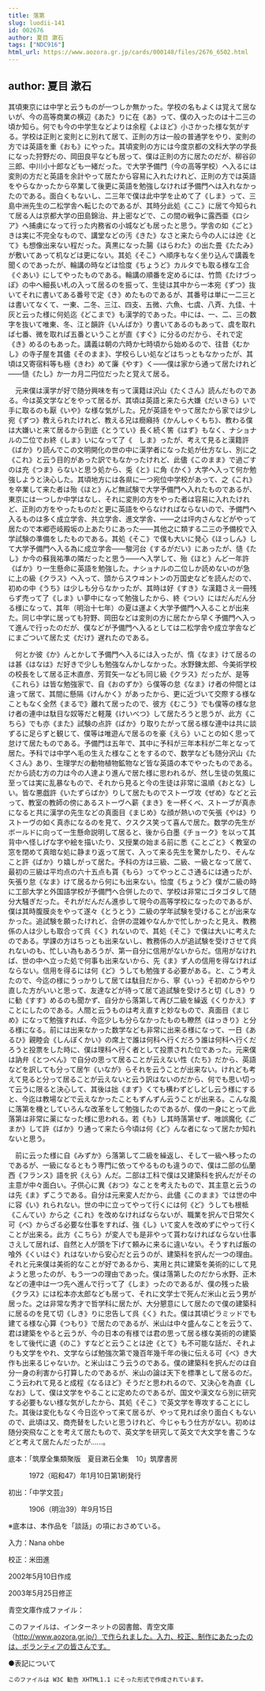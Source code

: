 ```yaml
---
title: 落第
slug: luodii-141
id: 002676
author: 夏目 漱石
tags: ["NDC916"]
html_url: https://www.aozora.gr.jp/cards/000148/files/2676_6502.html
---
```


## author: 夏目 漱石

其頃東京には中学と云うものが一つしか無かった。学校の名もよくは覚えて居ないが、今の高等商業の横辺《あた》りに在《あ》って、僕の入ったのは十二三の頃か知ら。何でも今の中学生などよりは余程《よほど》小さかった様な気がする。学校は正則と変則とに別れて居て、正則の方は一般の普通学をやり、変則の方では英語を重《おも》にやった。其頃変則の方には今度京都の文科大学の学長になった狩野だの、岡田良平なども居って、僕は正則の方に居たのだが、柳谷卯三郎、中川小十郎なども一緒だった。で大学予備門（今の高等学校）へ入るには変則の方だと英語を余計やって居たから容易に入れたけれど、正則の方では英語をやらなかったから卒業して後更に英語を勉強しなければ予備門へは入れなかったのである。面白くもないし、二三年で僕は此中学を止めて了《しま》って、三島中洲先生の二松学舎へ転じたのであるが、其時分此処《ここ》に居て今知られて居る人は京都大学の田島錦治、井上密などで、この間の戦争に露西亜《ロシア》へ捕虜になって行った内務省の小城なども居ったと思う。学舎の如《ごと》きは実に不完全なもので、講堂などの汚《きた》なさと来たら今の人には迚《とて》も想像出来ない程だった。真黒になった腸《はらわた》の出た畳《たたみ》が敷いてあって机などは更にない。其処《そこ》へ順序もなく坐り込んで講義を聞くのであったが、輪講の時などは恰度《ちょうど》カルタでも取る様な工合《ぐあい》にしてやったものである。輪講の順番を定めるには、竹筒《たけづっぽ》の中へ細長い札の入って居るのを振って、生徒は其中から一本宛《ずつ》抜いてそれに書いてある番号で定《き》めたものであるが、其番号は単に一二三とは書いてなくて、一東、二冬、三江、四支、五微、六魚、七虞、八斉、九佳、十灰と云った様に何処迄《どこまで》も漢学的であった。中には、一、二、三の数字を抜いて唯東、冬、江と韻許《いんばか》り書いてあるのもあって、虞を取れば七番、微を取れば五番ということが直《すぐ》に分るのだから、それで定《き》めるのもあった。講義は朝の六時か七時頃から始めるので、往昔《むかし》の寺子屋を其儘《そのまま》、学校らしい処などはちっともなかったが、其頃は又寄宿料等も極《きわ》めて廉《やす》く――僕は家から通って居たけれど――慥《たし》か一カ月二円位だったと覚えて居る。

　元来僕は漢学が好で随分興味を有って漢籍は沢山《たくさん》読んだものである。今は英文学などをやって居るが、其頃は英語と来たら大嫌《だいきら》いで手に取るのも厭《いや》な様な気がした。兄が英語をやって居たから家では少し宛《ずつ》教えられたけれど、教える兄は癇癪持《かんしゃくもち》、教わる僕は大嫌いと来て居るから到底《とうてい》長く続く筈《はず》もなく、ナショナルの二位でお終《しま》いになって了《　しま》ったが、考えて見ると漢籍許《ばか》り読んでこの文明開化の世の中に漢学者になった処が仕方なし、別に之《これ》と云う目的があった訳でもなかったけれど、此儘《このまま》で過ごすのは充《つま》らないと思う処から、兎《と》に角《かく》大学へ入って何か勉強しようと決心した。其頃地方には各県に一つ宛位中学校があって、之《これ》を卒業して来た者は殆《ほと》んど無試験で大学予備門へ入れたものであるが、東京には一つしか中学はなし、それに変則の方をやった者は容易に入れたけれど、正則の方をやったものだと更に英語をやらなければならないので、予備門へ入るものは多く成立学舎、共立学舎、進文学舎、――之は坪内さんなどがやって居たので本郷壱岐殿坂の上あたりにあった――其他之に類する二三の予備校で入学試験の準備をしたものである。其処《そこ》で僕も大いに発心《ほっしん》して大学予備門へ入る為に成立学舎――駿河台《するがだい》にあったが、慥《たし》か今の蘇我祐準の隣だったと思う――へ入学して、殆《ほと》んど一年許《ばか》り一生懸命に英語を勉強した。ナショナルの二位しか読めないのが急に上の級《クラス》へ入って、頭からスウヰントンの万国史などを読んだので、初めの中《うち》は少しも分らなかったが、其時は好《すき》な漢籍さえ一冊残らず売って了《しま》い夢中になって勉強したから、終《つい》にはだんだん分る様になって、其年（明治十七年）の夏は運よく大学予備門へ入ることが出来た。同じ中学に居っても狩野、岡田などは変則の方に居たから早く予備門へ入って進んで行ったのだが、僕などが予備門へ入るとしては二松学舎や成立学舎などにまごついて居た丈《だけ》遅れたのである。

　何とか彼《か》んとかして予備門へ入るには入ったが、惰《なま》けて居るのは甚《はなは》だ好きで少しも勉強なんかしなかった。水野錬太郎、今美術学校の校長をして居る正木直彦、芳賀矢一なども同じ級《クラス》だったが、是等《これら》は皆な勉強家で、自《おのずか》ら僕等の怠《なま》け者の仲間とは違って居て、其間に懸隔《けんかく》があったから、更に近づいて交際する様なこともなく全然《まるで》離れて居ったので、彼方《むこう》でも僕等の様な怠け者の連中は駄目な奴等だと軽蔑《けいべつ》して居たろうと思うが、此方《こちら》でも亦《また》試験の点許《ばか》り取りたがって居る様な連中は共に談ずるに足らずと観じて、僕等は唯遊んで居るのを豪《えら》いことの如く思って怠けて居たものである。予備門は五年で、其中に予科が三年本科が二年となって居た。予科では中学へ毛の生えた様なことをするので、数学なども随分沢山《たくさん》あり、生理学だの動物植物鉱物など皆な英語の本でやったものである。だから読む方の力は今の人達より進んで居た様に思われるが、然し生徒の気風に至っては実に乱暴なもので、それから見ると今の生徒は非常に温順《おとな》しい。皆な悪戯許《いたずらばか》りして居たものでストーヴ攻《ぜめ》などと云って、教室の教師の傍にあるストーヴへ薪《まき》を一杯くべ、ストーブが真赤になると共に漢学の先生などの真面目《まじめ》な顔が熱いので矢張《やは》りストーヴの如く真赤になるのを見て、クスクス笑って喜んで居た。数学の先生がボールドに向って一生懸命説明して居ると、後から白墨《チョーク》を以って其背中へ怪しげな字や絵を描いたり、又授業の始まる前に悉《ことごと》く教室の窓を閉めて真暗な処に静まり返って居て、入って来る先生を驚かしたり、そんなこと許《ばか》り嬉しがって居た。予科の方は三級、二級、一級となって居て、最初の三級は平均点の六十五点も貰《もら》ってやっとこさ通るには通ったが、矢張り怠《なま》けて居るから何にも出来ない。恰度《ちょうど》僕が二級の時に工部大学と外国語学校が予備門へ合併したので、学校は非常にゴタゴタして随分大騒ぎだった。それがだんだん進歩して現今の高等学校になったのであるが、僕は其時腹膜炎をやって遂々《とうとう》二級の学年試験を受けることが出来なかった。追試験を願ったけれど、合併の混雑やなんかで忙しかったと見え、教務係の人は少しも取合って呉《く》れないので、其処《そこ》で僕は大いに考えたのである。学課の方はちっとも出来ないし、教務係の人が追試験を受けさせて呉れないのも、忙しい為もあろうが、第一自分に信用がないからだ。信用がなければ、世の中へ立った処で何事も出来ないから、先《ま》ず人の信用を得なければならない。信用を得るには何《ど》うしても勉強する必要がある。と、こう考えたので、今迄の様にうっかりして居ては駄目だから、寧《いっ》そ初めからやり直した方がいいと思って、友達などが待って居て追試験を受けろと切《しき》りに勧《すす》めるのも聞かず、自分から落第して再び二級を繰返《くりかえ》すことにしたのである。人間と云うものは考え直すと妙なもので、真面目《まじめ》になって勉強すれば、今迄少しも分らなかったものも瞭然《はっきり》と分る様になる。前には出来なかった数学なども非常に出来る様になって、一日《あるひ》親睦会《しんぼくかい》の席上で誰は何科へ行くだろう誰は何科へ行くだろうと投票をした時に、僕は理科へ行く者として投票された位であった。元来僕は訥弁《とつべん》で自分の思って居ることが云えない性《たち》だから、英語などを訳しても分って居乍《いなが》らそれを云うことが出来ない。けれども考えて見ると分って居ることが云えないと云う訳はないのだから、何でも思い切って云うに限ると決心して、其後は拙《まず》くても構わずどしどし云う様にすると、今迄は教場などで云えなかったこともずんずん云うことが出来る。こんな風に落第を機としていろんな改革をして勉強したのであるが、僕の一身にとって此落第は非常に薬になった様に思われる。若《も》し其時落第せず、唯誤魔化《ごまか》して許《ばか》り通って来たら今頃は何《ど》んな者になって居たか知れないと思う。

　前に云った様に自《みずか》ら落第して二級を繰返し、そして一級へ移ったのであるが、一級になるともう専門に依ってやるものも違うので、僕は二部の仏蘭西《フランス》語を択《えら》んだ。二部は工科で僕は又建築科を択んだがその主意が中々面白い。子供心に異《おつ》なことを考えたもので、其主意と云うのは先《ま》ずこうである。自分は元来変人だから、此儘《このまま》では世の中に容《い》れられない。世の中に立ってやって行くには何《ど》うしても根柢《こんてい》から之《これ》を改めなければならないが、職業を択んで日常欠く可《べ》からざる必要な仕事をすれば、強《し》いて変人を改めずにやって行くことが出来る。此方《こちら》が変人でも是非やって貰わなければならない仕事さえして居れば、自然と人が頭を下げて頼みに来るに違いない。そうすれば飯の喰外《くいはぐ》れはないから安心だと云うのが、建築科を択んだ一つの理由。それと元来僕は美術的なことが好であるから、実用と共に建築を美術的にして見ようと思ったのが、もう一つの理由であった。僕は落第したのだから水野、正木などの連中は一つ先へ進んで行って了《しま》ったのであるが、僕の残った級《クラス》には松本亦太郎なども居って、それに文学士で死んだ米山と云う男が居った。之は非常な秀才で哲学科に居たが、大分懇意にして居たので僕の建築科に居るのを見て切《しき》りに忠告して呉《く》れた。僕は其頃ピラミッドでも建てる様な心算《つもり》で居たのであるが、米山は中々盛んなことを云うて、君は建築をやると云うが、今の日本の有様では君の思って居る様な美術的の建築をして後代に遺《のこ》すなどと云うことは迚《とて》も不可能な話だ、それよりも文学をやれ、文学ならば勉強次第で幾百年幾千年の後に伝える可《べ》き大作も出来るじゃないか。と米山はこう云うのである。僕の建築科を択んだのは自分一身の利害から打算したのであるが、米山の論は天下を標準として居るのだ。こう云われて見ると成程《なるほど》そうだと思われるので、又決心を為直《しなお》して、僕は文学をやることに定めたのであるが、国文や漢文なら別に研究する必要もない様な気がしたから、其処《そこ》で英文学を専攻することにした。其後は変化もなく今日迄やって来て居るが、やって見れば余り面白くもないので、此頃は又、商売替をしたいと思うけれど、今じゃもう仕方がない。初めは随分突飛なことを考えて居たもので、英文学を研究して英文で大文学を書こうなどと考えて居たんだったが‥‥‥。













底本：「筑摩全集類聚版　夏目漱石全集　10」筑摩書房　


　　　1972（昭和47）年1月10日第1刷発行

初出：「中学文芸」

　　　1906（明治39）年9月15日

※底本は、本作品を「談話」の項におさめている。

入力：Nana ohbe

校正：米田進

2002年5月10日作成

2003年5月25日修正

青空文庫作成ファイル：

このファイルは、インターネットの図書館、青空文庫（http://www.aozora.gr.jp/）で作られました。入力、校正、制作にあたったのは、ボランティアの皆さんです。









●表記について


	このファイルは W3C 勧告 XHTML1.1 にそった形式で作成されています。